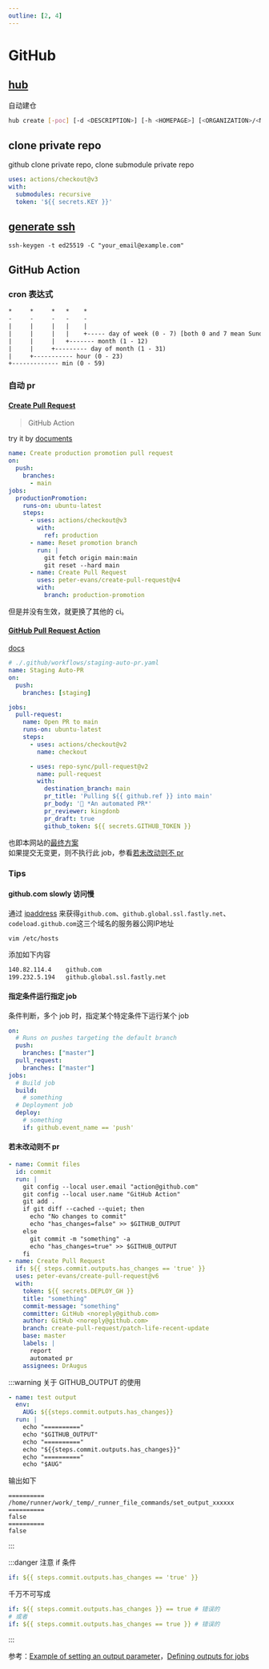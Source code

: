 ```yaml
---
outline: [2, 4]
---
```


# GitHub

## [hub](https://hub.github.com/)

自动建仓

```bash
hub create [-poc] [-d <DESCRIPTION>] [-h <HOMEPAGE>] [<ORGANIZATION>/<NAME>]
```

## clone private repo

github clone private repo, clone submodule private repo  

```yaml
uses: actions/checkout@v3
with:
  submodules: recursive
  token: '${{ secrets.KEY }}'
```

## [generate ssh]

[generate ssh]: https://docs.github.com/en/authentication/connecting-to-github-with-ssh/generating-a-new-ssh-key-and-adding-it-to-the-ssh-agent

```shell
ssh-keygen -t ed25519 -C "your_email@example.com"
```

## GitHub Action

### cron 表达式

```txt
*     *     *   *    *  
-     -     -   -    -  
|     |     |   |    |  
|     |     |   |    +----- day of week (0 - 7) [both 0 and 7 mean Sunday]  
|     |     |   +------- month (1 - 12)  
|     |     +--------- day of month (1 - 31)  
|     +----------- hour (0 - 23)  
+------------- min (0 - 59)
```

### 自动 pr

#### [Create Pull Request](https://github.com/marketplace/actions/create-pull-request)

> GitHub Action

try it by [documents](https://github.com/peter-evans/create-pull-request/blob/main/docs/examples.md#keep-a-branch-up-to-date-with-another)

```yaml
name: Create production promotion pull request
on:
  push:
    branches:
      - main
jobs:
  productionPromotion:
    runs-on: ubuntu-latest
    steps:
      - uses: actions/checkout@v3
        with:
          ref: production
      - name: Reset promotion branch
        run: |
          git fetch origin main:main
          git reset --hard main
      - name: Create Pull Request
        uses: peter-evans/create-pull-request@v4
        with:
          branch: production-promotion
```

但是并没有生效，就更换了其他的 ci。

#### [GitHub Pull Request Action](https://github.com/marketplace/actions/github-pull-request-action)

[docs](https://fluxcd.io/docs/use-cases/gh-actions-auto-pr/)

```yaml
# ./.github/workflows/staging-auto-pr.yaml
name: Staging Auto-PR
on:
  push:
    branches: [staging]

jobs:
  pull-request:
    name: Open PR to main
    runs-on: ubuntu-latest
    steps:
      - uses: actions/checkout@v2
        name: checkout

      - uses: repo-sync/pull-request@v2
        name: pull-request
        with:
          destination_branch: main
          pr_title: 'Pulling ${{ github.ref }} into main'
          pr_body: '👑 *An automated PR*'
          pr_reviewer: kingdonb
          pr_draft: true
          github_token: ${{ secrets.GITHUB_TOKEN }}
```

也即本网站的[最终方案](https://github.com/DrAugus/draugus.github.io/blob/master/.github/workflows/autopr.yml)  
如果提交无变更，则不执行此 job，参看[若未改动则不 pr](#若未改动则不-pr)

### Tips

#### github.com slowly 访问慢

通过 [ipaddress](https://www.ipaddress.com/) 来获得`github.com`、`github.global.ssl.fastly.net`、`codeload.github.com`这三个域名的服务器公网IP地址

`vim /etc/hosts`

添加如下内容

```txt
140.82.114.4    github.com
199.232.5.194   github.global.ssl.fastly.net
```

#### 指定条件运行指定 job

条件判断，多个 job 时，指定某个特定条件下运行某个 job

```yml
on:
  # Runs on pushes targeting the default branch
  push:
    branches: ["master"]
  pull_request:
    branches: ["master"]
jobs:
  # Build job
  build:
    # something
  # Deployment job
  deploy:      
    # something
    if: github.event_name == 'push'    
```

#### 若未改动则不 pr

```yml
- name: Commit files
  id: commit
  run: |
    git config --local user.email "action@github.com"
    git config --local user.name "GitHub Action"
    git add .
    if git diff --cached --quiet; then  
      echo "No changes to commit"  
      echo "has_changes=false" >> $GITHUB_OUTPUT
    else  
      git commit -m "something" -a
      echo "has_changes=true" >> $GITHUB_OUTPUT
    fi
- name: Create Pull Request
  if: ${{ steps.commit.outputs.has_changes == 'true' }}
  uses: peter-evans/create-pull-request@v6
  with:
    token: ${{ secrets.DEPLOY_GH }}
    title: "something"
    commit-message: "something"
    committer: GitHub <noreply@github.com>
    author: GitHub <noreply@github.com>
    branch: create-pull-request/patch-life-recent-update
    base: master    
    labels: |
      report
      automated pr
    assignees: DrAugus
```

:::warning 关于 GITHUB_OUTPUT 的使用

```yml
- name: test output
  env:
    AUG: ${{steps.commit.outputs.has_changes}}
  run: |
    echo "=========="
    echo "$GITHUB_OUTPUT"
    echo "=========="
    echo "${{steps.commit.outputs.has_changes}}"
    echo "=========="
    echo "$AUG"
```

输出如下

```text
==========
/home/runner/work/_temp/_runner_file_commands/set_output_xxxxxx
==========
false
==========
false
```

:::

:::danger 注意 if 条件

```yml
if: ${{ steps.commit.outputs.has_changes == 'true' }}
```

千万不可写成

```yml
if: ${{ steps.commit.outputs.has_changes }} == true # 错误的
# 或者
if: ${{ steps.commit.outputs.has_changes == true }} # 错误的
```

:::

参考：[Example of setting an output parameter](https://docs.github.com/en/actions/using-workflows/workflow-commands-for-github-actions#setting-an-output-parameter)，[Defining outputs for jobs](https://docs.github.com/en/actions/using-jobs/defining-outputs-for-jobs)
